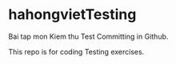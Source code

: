 # hahongvietTesting
Bai tap mon Kiem thu
Test Committing in Github.

This repo is for coding Testing exercises.
